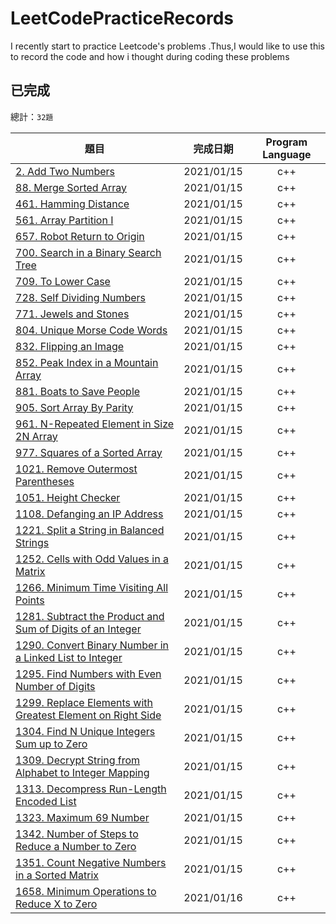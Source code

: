 # LeetCodePracticeRecords
I recently start to practice Leetcode's problems .Thus,I would like to use this to record the code and how i thought during coding these problems

## 已完成

總計：`32題`

題目          | 完成日期 | Program Language |
--------------|:-----:|:----:|
[2. Add Two Numbers](https://leetcode.com/problems/add-two-numbers/) | 2021/01/15 |    c++ |
[88. Merge Sorted Array](https://leetcode.com/problems/merge-sorted-array/) | 2021/01/15 |    c++ |
[461. Hamming Distance](https://leetcode.com/problems/hamming-distance) | 2021/01/15 |    c++ |
[561. Array Partition I](https://leetcode.com/problems/array-partition-i) | 2021/01/15 |    c++ |
[657. Robot Return to Origin](https://leetcode.com/problems/robot-return-to-origin) | 2021/01/15 |    c++ |
[700. Search in a Binary Search Tree](https://leetcode.com/problems/search-in-a-binary-search-tree) | 2021/01/15 |    c++ |
[709. To Lower Case](https://leetcode.com/problems/to-lower-case) | 2021/01/15 |    c++ |
[728. Self Dividing Numbers](https://leetcode.com/problems/self-dividing-numbers) | 2021/01/15 |    c++ |
[771. Jewels and Stones](https://leetcode.com/problems/jewels-and-stones) | 2021/01/15 |    c++ |
[804. Unique Morse Code Words](https://leetcode.com/problems/unique-morse-code-words) | 2021/01/15 |    c++ |
[832. Flipping an Image](https://leetcode.com/problems/flipping-an-image) | 2021/01/15 |    c++ |
[852. Peak Index in a Mountain Array](https://leetcode.com/problems/peak-index-in-a-mountain-array) | 2021/01/15 |    c++ |
[881. Boats to Save People](https://leetcode.com/problems/boats-to-save-people) | 2021/01/15 |    c++ |
[905. Sort Array By Parity](https://leetcode.com/problems/sort-array-by-parity) | 2021/01/15 |    c++ |
[961. N-Repeated Element in Size 2N Array](https://leetcode.com/problems/n-repeated-element-in-size-2n-array) | 2021/01/15 |    c++ |
[977. Squares of a Sorted Array](https://leetcode.com/problems/squares-of-a-sorted-array) | 2021/01/15 |    c++ |
[1021. Remove Outermost Parentheses]() | 2021/01/15 |    c++ |
[1051. Height Checker]() | 2021/01/15 |    c++ |
[1108. Defanging an IP Address]() | 2021/01/15 |    c++ |
[1221. Split a String in Balanced Strings]() | 2021/01/15 |    c++ |
[1252. Cells with Odd Values in a Matrix]() | 2021/01/15 |    c++ |
[1266. Minimum Time Visiting All Points]() | 2021/01/15 |    c++ |
[1281. Subtract the Product and Sum of Digits of an Integer]() | 2021/01/15 |    c++ |
[1290. Convert Binary Number in a Linked List to Integer]() | 2021/01/15 |    c++ |
[1295. Find Numbers with Even Number of Digits]() | 2021/01/15 |    c++ |
[1299. Replace Elements with Greatest Element on Right Side]() | 2021/01/15 |    c++ |
[1304. Find N Unique Integers Sum up to Zero]() | 2021/01/15 |    c++ |
[1309. Decrypt String from Alphabet to Integer Mapping]() | 2021/01/15 |    c++ |
[1313. Decompress Run-Length Encoded List]() | 2021/01/15 |    c++ |
[1323. Maximum 69 Number]() | 2021/01/15 |    c++ |
[1342. Number of Steps to Reduce a Number to Zero]() | 2021/01/15 |    c++ |
[1351. Count Negative Numbers in a Sorted Matrix]() | 2021/01/15 |    c++ |
[1658. Minimum Operations to Reduce X to Zero]() | 2021/01/16 |    c++ |